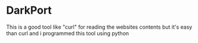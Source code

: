 # DarkPort
This is a good tool like "curl" for reading the websites contents but it's easy than curl and i programmed this tool using python
